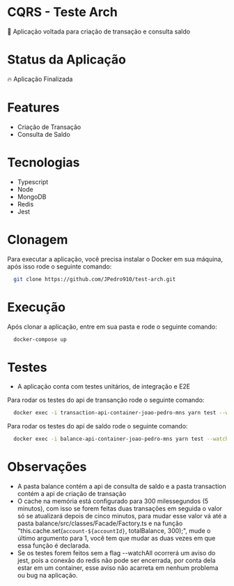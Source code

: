 # CQRS - Teste Arch

<p>🚀 Aplicação voltada para criação de transação e consulta saldo</p>

# Status da Aplicação
<p>🔥 Aplicação Finalizada</p>

# Features
- Criação de Transação
- Consulta de Saldo

# Tecnologias
- Typescript
- Node
- MongoDB
- Redis
- Jest

# Clonagem

Para executar a aplicação, você precisa instalar o Docker em sua máquina, após isso rode o seguinte comando:
```sh
  git clone https://github.com/JPedro910/test-arch.git
```
# Execução

Após clonar a aplicação, entre em sua pasta e rode o seguinte comando:
```sh
  docker-compose up
```

# Testes

- A aplicação conta com testes unitários, de integração e E2E

Para rodar os testes do api de transanção rode o seguinte comando:
```sh
  docker exec -i transaction-api-container-joao-pedro-mns yarn test --watchAll
```

Para rodar os testes do api de saldo rode o seguinte comando:
```sh
  docker exec -i balance-api-container-joao-pedro-mns yarn test --watchAll
```

# Observações

- A pasta balance contém a api de consulta de saldo e a pasta transaction contém a api de criação de transação
- O cache na memória está configurado para 300 milessegundos (5 minutos), com isso se forem feitas duas transações em seguida o valor só se atualizará depois de
cinco minutos, para mudar esse valor vá até a pasta balance/src/classes/Facade/Factory.ts e na função "this.cache.set(`account-${accountId}`, totalBalance, 300);",
mude o último argumento para 1, você tem que mudar as duas vezes em que essa função é declarada.
- Se os testes forem feitos sem a flag --watchAll ocorrerá um aviso do jest, pois a conexão do redis não pode ser encerrada, por conta dela estar em um container,
esse aviso não acarreta em nenhum problema ou bug na aplicação.
